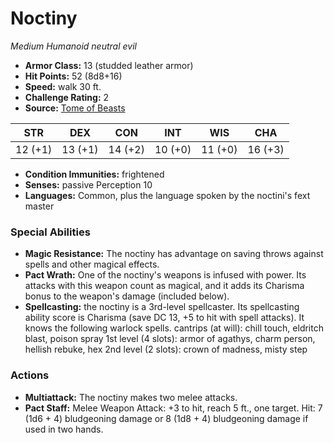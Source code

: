 # Noctiny

*Medium* *Humanoid* *neutral evil*

- **Armor Class:** 13 (studded leather armor)
- **Hit Points:** 52 (8d8+16)
- **Speed:** walk 30 ft.
- **Challenge Rating:** 2
- **Source:** [Tome of Beasts](https://koboldpress.com/kpstore/product/tome-of-beasts-for-5th-edition-print/)

| STR | DEX | CON | INT | WIS | CHA |
| --- | --- | --- | --- | --- | --- |
| 12 (+1) | 13 (+1) | 14 (+2) | 10 (+0) | 11 (+0) | 16 (+3) |

- **Condition Immunities:** frightened
- **Senses:** passive Perception 10
- **Languages:** Common, plus the language spoken by the noctini's fext master
### Special Abilities
- **Magic Resistance:** The noctiny has advantage on saving throws against spells and other magical effects.
- **Pact Wrath:** One of the noctiny's weapons is infused with power. Its attacks with this weapon count as magical, and it adds its Charisma bonus to the weapon's damage (included below).
- **Spellcasting:** the noctiny is a 3rd-level spellcaster. Its spellcasting ability score is Charisma (save DC 13, +5 to hit with spell attacks). It knows the following warlock spells.  cantrips (at will): chill touch, eldritch blast, poison spray  1st level (4 slots): armor of agathys, charm person, hellish rebuke, hex  2nd level (2 slots): crown of madness, misty step
### Actions
- **Multiattack:** The noctiny makes two melee attacks.
- **Pact Staff:** Melee Weapon Attack: +3 to hit, reach 5 ft., one target. Hit: 7 (1d6 + 4) bludgeoning damage or 8 (1d8 + 4) bludgeoning damage if used in two hands.
